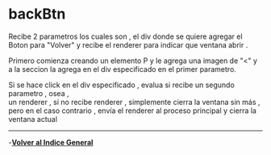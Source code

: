 # backBtn
 Recibe 2 parametros los cuales son , el div donde se quiere agregar el Boton para "Volver"
 y recibe el renderer para indicar que ventana abrir . 

 Primero comienza creando un elemento P y le agrega una imagen de "<" y a la seccion la 
 agrega en el div especificado en el primer parametro. 

 Si se hace click en el div especificado , evalua si recibe un segundo parametro , osea ,  
 un renderer , si no recibe renderer , simplemente cierra la ventana sin más , pero 
 en el caso contrario , envía el renderer al proceso principal y cierra la ventana actual

----
-**[Volver al Indice General](../README.md)** 